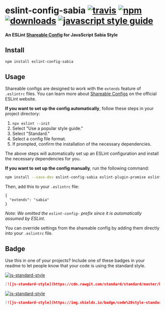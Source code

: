 # eslint-config-sabia [![travis][travis-image]][travis-url] [![npm][npm-image]][npm-url] [![downloads][downloads-image]][downloads-url] [![javascript style guide][standard-image]][standard-url]

[travis-image]: https://img.shields.io/travis/ufersa/eslint-config-sabia/master.svg
[travis-url]: https://travis-ci.org/ufersa/eslint-config-sabia
[npm-image]: https://img.shields.io/npm/v/eslint-config-sabia.svg
[npm-url]: https://npmjs.org/package/eslint-config-sabia
[downloads-image]: https://img.shields.io/npm/dm/eslint-config-sabia.svg
[downloads-url]: https://npmjs.org/package/eslint-config-sabia
[standard-image]: https://img.shields.io/badge/code_style-sabia-brightgreen.svg
[standard-url]: https://standardjs.com

#### An ESLint [Shareable Config](http://eslint.org/docs/developer-guide/shareable-configs) for JavaScript Sabia Style

## Install

```bash
npm install eslint-config-sabia
```

## Usage

Shareable configs are designed to work with the `extends` feature of `.eslintrc` files.
You can learn more about
[Shareable Configs](http://eslint.org/docs/developer-guide/shareable-configs) on the
official ESLint website.

**If you want to set up the config automatically**, follow these steps in your project directory:

1. `npx eslint --init`
2. Select "Use a popular style guide."
3. Select "Standard."
4. Select a config file format.
5. If prompted, confirm the installation of the necessary dependencies.

The above steps will automatically set up an ESLint configuration and install the necessary dependencies for you.

**If you want to set up the config manually**, run the following command:

```bash
npm install --save-dev eslint-config-sabia eslint-plugin-promise eslint-plugin-import eslint-plugin-node
```

Then, add this to your `.eslintrc` file:

```
{
  "extends": "sabia"
}
```

*Note: We omitted the `eslint-config-` prefix since it is automatically assumed by ESLint.*

You can override settings from the shareable config by adding them directly into your
`.eslintrc` file.

## Badge

Use this in one of your projects? Include one of these badges in your readme to
let people know that your code is using the standard style.

[![js-standard-style](https://cdn.rawgit.com/standard/standard/master/badge.svg)](http://standardjs.com)

```markdown
[![js-standard-style](https://cdn.rawgit.com/standard/standard/master/badge.svg)](http://standardjs.com)
```

[![js-standard-style](https://img.shields.io/badge/code%20style-standard-brightgreen.svg)](http://standardjs.com)

```markdown
[![js-standard-style](https://img.shields.io/badge/code%20style-standard-brightgreen.svg)](http://standardjs.com)
```
